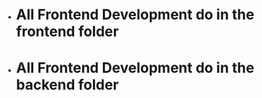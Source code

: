 - # All Frontend Development do in the frontend folder
- # All Frontend Development do in the backend folder